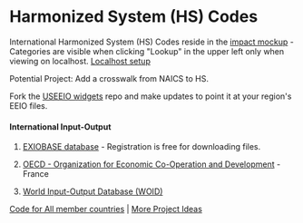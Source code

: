 # Harmonized System (HS) Codes

International Harmonized System (HS) Codes reside in the [impact mockup](../../../community/impact/) - Categories are visible when clicking "Lookup" in the upper left only when viewing on localhost. 
[Localhost setup](../../community/samples/markdown/) 

Potential Project: Add a crosswalk from NAICS to HS.  

Fork the [USEEIO widgets](https://github.com/USEPA/useeio-widgets) repo and make updates to point it at your region's EEIO files.  

#### International Input-Output    

<!-- https://simapro.com/products/exiobase-database/-->
1. [EXIOBASE database](https://www.exiobase.eu/) - Registration is free for downloading files.  

1. [OECD - Organization for Economic
Co-Operation and Development](https://www.oecd.org/sti/ind/measuring-trade-in-value-added.htm) - France  

1. [World Input-Output Database (WOID)](http://www.wiod.org/otherdb)  


[Code for All member countries](https://codeforall.org/members) | [More Project Ideas](../../community)
